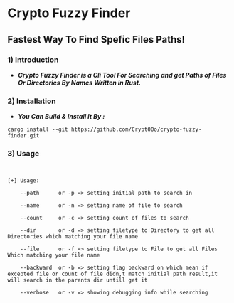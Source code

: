 # Crypto Fuzzy Finder
## Fastest Way To Find Spefic Files Paths!

### 1) Introduction
- ***Crypto Fuzzy Finder is a Cli Tool For Searching and get Paths of Files Or Directories By Names Written in Rust.***


### 2) Installation 
- ***You Can Build & Install It By :***
```
cargo install --git https://github.com/Crypt00o/crypto-fuzzy-finder.git  
```

### 3) Usage

```


[+] Usage:
    
    --path      or -p => setting initial path to search in

    --name      or -n => setting name of file to search 

    --count     or -c => setting count of files to search   

    --dir       or -d => setting filetype to Directory to get all Directories which matching your file name

    --file      or -f => setting filetype to File to get all Files Which matching your file name

    --backward  or -b => setting flag backward on which mean if excepted file or count of file didn,t match initial path result,it will search in the parents dir untill get it

    --verbose   or -v => showing debugging info while searching

```

